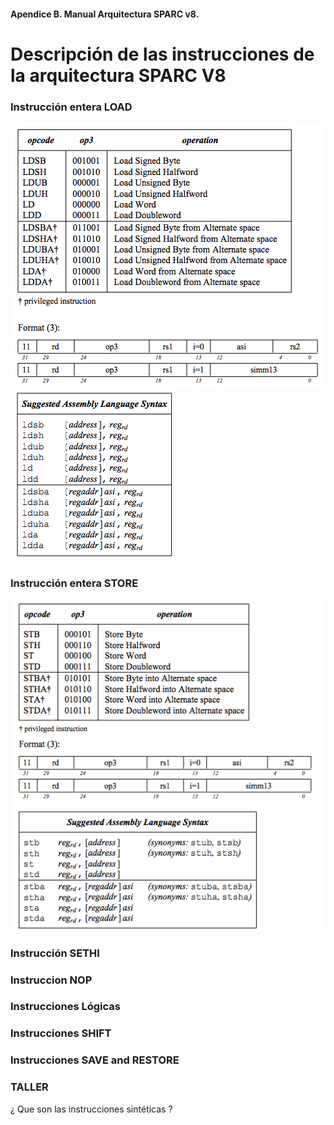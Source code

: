 #### Apendice B. Manual Arquitectura SPARC v8.
# Descripción de las instrucciones de la arquitectura SPARC V8
### Instrucción entera LOAD

![Instrucciones en SPARC V8](./images/InstruccionLOAD.png "Definición de Instrucciones LOAD")
![Instrucciones en SPARC V8](./images/ensambladorLOAD.png "Definición de Instrucciones LOAD")

### Instrucción entera STORE
![Instrucciones en SPARC V8](./images/InstruccionSTORE.png "Definición de Instrucciones store")
### Instrucción SETHI
### Instruccion NOP
### Instrucciones Lógicas
### Instrucciones SHIFT
### Instrucciones SAVE and RESTORE
### TALLER
¿ Que son las instrucciones sintéticas ?


